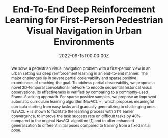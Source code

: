 ---
title: 'End-To-End Deep Reinforcement Learning for First-Person Pedestrian Visual Navigation in Urban Environments'

# Authors
# If you created a profile for a user (e.g. the default `admin` user), write the username (folder name) here
# and it will be replaced with their full name and linked to their profile.
authors:
  - admin
  - Rui Song
  - Julian Petzold
  - Benedikt Hein
  - Heiko Hamann
  - Elmar Rueckert
  

# Author notes (optional)
#author_notes:
#  - 'Equal contribution'
#  - 'Equal contribution'

date: '2022-09-15T00:00:00Z'
doi: '10.1109/Humanoids53995.2022.10000201'

# Schedule page publish date (NOT publication's date).
publishDate: '2022-09-15T00:00:00Z'

# Publication type.
# Legend: 0 = Uncategorized; 1 = Conference paper; 2 = Journal article;
# 3 = Preprint / Working Paper; 4 = Report; 5 = Book; 6 = Book section;
# 7 = Thesis; 8 = Patent
publication_types: ['1']

# Publication name and optional abbreviated publication name.
publication: In *IEEE-RAS 21st International Conference on Humanoid Robots*
publication_short: In *Humanoids*

abstract: We solve a pedestrian visual navigation problem with a first-person view in an urban setting via deep reinforcement learning in an end-to-end manner. The major challenges lie in severe partial observability and sparse positive experiences of reaching the goal. To address partial observability, we propose a novel 3D-temporal convolutional network to encode sequential historical visual observations, its effectiveness is verified by comparing to a commonly-used Frame-Stacking approach. For sparse positive samples, we propose an improved automatic curriculum learning algorithm NavACL + , which proposes meaningful curricula starting from easy tasks and gradually generalizing to challenging ones. NavACL + is shown to facilitate the learning process with 21% earlier convergence, to improve the task success rate on difficult tasks by 40% compared to the original NavACL algorithm [1] and to offer enhanced generalization to different initial poses compared to training from a fixed initial pose.

# Summary. An optional shortened abstract.
summary: We solve a pedestrian visual navigation problem with a first-person view in an urban setting via deep reinforcement learning in an end-to-end manner ...

tags:
- Deep Reinforcement Learning
- Curriculum Learning
- Visual Navigation
# tags: [] original 

# Display this page in the Featured widget?
featured: true

# Custom links (uncomment lines below)
# links:
# - name: Custom Link
#   url: http://example.org

url_pdf: 'https://ieeexplore.ieee.org/document/10000201'
#url_code: 'https://github.com/wowchemy/wowchemy-hugo-themes'
#url_dataset: 'https://github.com/wowchemy/wowchemy-hugo-themes'
#url_poster: ''
#url_project: ''
#url_slides: ''
#url_source: 'https://github.com/wowchemy/wowchemy-hugo-themes'
url_video: 'https://drive.google.com/file/d/1lI0GTkCeTBrj-qSv-ZM8RTRT0A83odWD/view?usp=sharing'

# Featured image
# To use, add an image named `featured.jpg/png` to your page's folder.
image:
  #caption: 'Image credit: [**Unsplash**](https://unsplash.com/photos/pLCdAaMFLTE)'
  focal_point: ''
  preview_only: false

# Associated Projects (optional).
#   Associate this publication with one or more of your projects.
#   Simply enter your project's folder or file name without extension.
#   E.g. `internal-project` references `content/project/internal-project/index.md`.
#   Otherwise, set `projects: []`.
#projects:
#  - example

# Slides (optional).
#   Associate this publication with Markdown slides.
#   Simply enter your slide deck's filename without extension.
#   E.g. `slides: "example"` references `content/slides/example/index.md`.
#   Otherwise, set `slides: ""`.
#slides: example


#{{% callout note %}}
#Click the _Cite_ button above to demo the feature to enable visitors to import publication metadata into their reference management software.
#{{% /callout %}}
#
#{{% callout note %}}
#Create your slides in Markdown - click the _Slides_ button to check out the example.
#{{% /callout %}}
#
#Supplementary notes can be added here, including [code, math, and images](https://wowchemy.com/docs/writing-markdown-latex/).
---